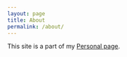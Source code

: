 ```yaml
---
layout: page
title: About
permalink: /about/
---
```


This site is a part of my [Personal page](https://mengxiangxi.info/).
